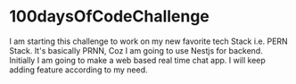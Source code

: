 # 100daysOfCodeChallenge
I am starting this challenge to work on my new favorite tech Stack i.e. PERN Stack. It's basically PRNN, Coz I am going to use Nestjs for backend. Initially I am going to make a web based real time chat app. I will keep adding feature according to my need.
